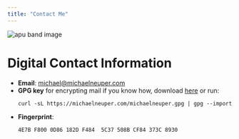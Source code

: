 ```yaml
---
title: "Contact Me"
---
```



![apu band image](/images/apu_band.gif)

# Digital Contact Information

- **Email**: <a href="mailto: michael@michaelneuper.com">michael@michaelneuper.com</a>
- **GPG key** for encrypting mail if you know how, download [here](https://michaelneuper.com/michaelneuper.gpg) or run:
    ```
    curl -sL https://michaelneuper.com/michaelneuper.gpg | gpg --import
    ```
- **Fingerprint**: 
    ```
    4E7B F800 0D86 182D F484  5C37 508B CF84 373C 8930
    ```